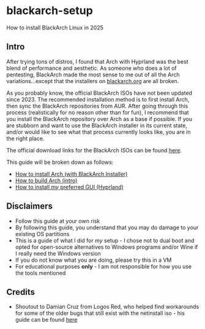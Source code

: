 # blackarch-setup

How to install BlackArch Linux in 2025

## Intro

After trying tons of distros, I found that Arch with Hyprland was the best blend of performance and aesthetic. As someone who does a lot of pentesting, BlackArch made the most sense to me out of all the Arch variations...except that the installers on [blackarch.org](blackarch.org) are all broken.

As you probably know, the official BlackArch ISOs have not been updated since 2023. The recommended installation method is to first install Arch, then sync the BlackArch repositories from AUR. After going through this process (realistically for no reason other than for fun), I recommend that you install the BlackArch repository over Arch as a base if possible. If you are stubborn and want to use the BlackArch installer in its current state, and/or would like to see what that process currently looks like, you are in the right place.

The official download links for the BlackArch ISOs can be found [here](https://blackarch.org/downloads.html).

This guide will be broken down as follows:

- [How to install Arch (with BlackArch Installer)](/archInstall.md)
- [How to build Arch (intro)](/archBuild.md)
- [How to install *my* preferred GUI (Hyprland)](/hyprlandInstall.md)

## Disclaimers

- Follow this guide at your own risk
- By following this guide, you understand that you may do damage to your existing OS partitions 
- This is a guide of what I did for *my* setup - I chose not to dual boot and opted for open-source alternatives to Windows programs and/or Wine if I really need the Windows version
- If you do not know what you are doing, please try this in a VM
- For educational purposes **only** - I am not responsible for how you use the tools mentioned

## Credits

- Shoutout to Damian Cruz from Logos Red, who helped find workarounds for some of the older bugs that still exist with the netinstall iso - his guide can be found [here](https://logos-red.com/blog/how-to-install-blackarch-a-step-by-step-guide/)
